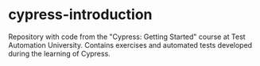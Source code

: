 # cypress-introduction
Repository with code from the "Cypress: Getting Started" course at Test Automation University. Contains exercises and automated tests developed during the learning of Cypress.
